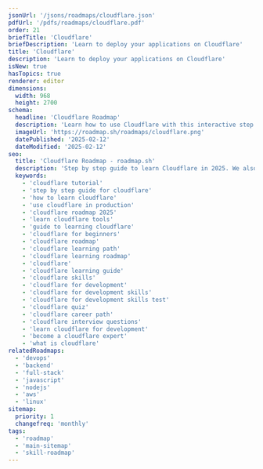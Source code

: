 ```yaml
---
jsonUrl: '/jsons/roadmaps/cloudflare.json'
pdfUrl: '/pdfs/roadmaps/cloudflare.pdf'
order: 21
briefTitle: 'Cloudflare'
briefDescription: 'Learn to deploy your applications on Cloudflare'
title: 'Cloudflare'
description: 'Learn to deploy your applications on Cloudflare'
isNew: true
hasTopics: true
renderer: editor
dimensions:
  width: 968
  height: 2700
schema:
  headline: 'Cloudflare Roadmap'
  description: 'Learn how to use Cloudflare with this interactive step by step guide in 2025. We also have resources and short descriptions attached to the roadmap items so you can get everything you want to learn in one place.'
  imageUrl: 'https://roadmap.sh/roadmaps/cloudflare.png'
  datePublished: '2025-02-12'
  dateModified: '2025-02-12'
seo:
  title: 'Cloudflare Roadmap - roadmap.sh'
  description: 'Step by step guide to learn Cloudflare in 2025. We also have resources and short descriptions attached to the roadmap items so you can get everything you want to learn in one place.'
  keywords:
    - 'cloudflare tutorial'
    - 'step by step guide for cloudflare'
    - 'how to learn cloudflare'
    - 'use cloudflare in production'
    - 'cloudflare roadmap 2025'
    - 'learn cloudflare tools'
    - 'guide to learning cloudflare'
    - 'cloudflare for beginners'
    - 'cloudflare roadmap'
    - 'cloudflare learning path'
    - 'cloudflare learning roadmap'
    - 'cloudflare'
    - 'cloudflare learning guide'
    - 'cloudflare skills'
    - 'cloudflare for development'
    - 'cloudflare for development skills'
    - 'cloudflare for development skills test'
    - 'cloudflare quiz'
    - 'cloudflare career path'
    - 'cloudflare interview questions'
    - 'learn cloudflare for development'
    - 'become a cloudflare expert'
    - 'what is cloudflare'
relatedRoadmaps:
  - 'devops'
  - 'backend'
  - 'full-stack'
  - 'javascript'
  - 'nodejs'
  - 'aws'
  - 'linux'
sitemap:
  priority: 1
  changefreq: 'monthly'
tags:
  - 'roadmap'
  - 'main-sitemap'
  - 'skill-roadmap'
---
```

